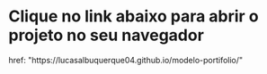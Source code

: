 <h1> Clique no link abaixo para abrir o projeto no seu navegador </h1>
<a> href: "https://lucasalbuquerque04.github.io/modelo-portifolio/" </a>
